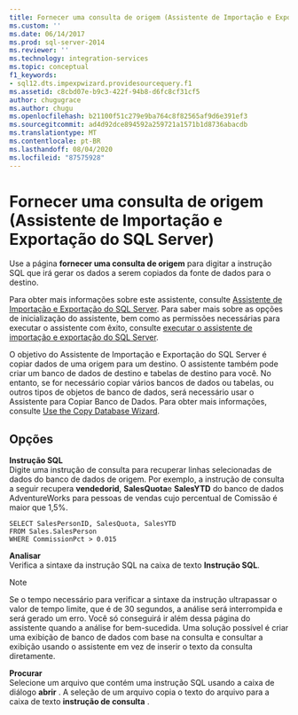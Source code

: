 ```yaml
---
title: Fornecer uma consulta de origem (Assistente de Importação e Exportação do SQL Server) | Microsoft Docs
ms.custom: ''
ms.date: 06/14/2017
ms.prod: sql-server-2014
ms.reviewer: ''
ms.technology: integration-services
ms.topic: conceptual
f1_keywords:
- sql12.dts.impexpwizard.providesourcequery.f1
ms.assetid: c8cbd07e-b9c3-422f-94b8-d6fc8cf31cf5
author: chugugrace
ms.author: chugu
ms.openlocfilehash: b21100f51c279e9ba764c8f82565af9d6e391ef3
ms.sourcegitcommit: ad4d92dce894592a259721a1571b1d8736abacdb
ms.translationtype: MT
ms.contentlocale: pt-BR
ms.lasthandoff: 08/04/2020
ms.locfileid: "87575928"
---
```

# <a name="provide-a-source-query-sql-server-import-and-export-wizard"></a>Fornecer uma consulta de origem (Assistente de Importação e Exportação do SQL Server)
  Use a página **fornecer uma consulta de origem** para digitar a instrução SQL que irá gerar os dados a serem copiados da fonte de dados para o destino.  
  
 Para obter mais informações sobre este assistente, consulte [Assistente de Importação e Exportação do SQL Server](import-and-export-data-with-the-sql-server-import-and-export-wizard.md). Para saber mais sobre as opções de inicialização do assistente, bem como as permissões necessárias para executar o assistente com êxito, consulte [executar o assistente de importação e exportação do SQL Server](start-the-sql-server-import-and-export-wizard.md).  
  
 O objetivo do Assistente de Importação e Exportação do SQL Server é copiar dados de uma origem para um destino. O assistente também pode criar um banco de dados de destino e tabelas de destino para você. No entanto, se for necessário copiar vários bancos de dados ou tabelas, ou outros tipos de objetos de banco de dados, será necessário usar o Assistente para Copiar Banco de Dados. Para obter mais informações, consulte [Use the Copy Database Wizard](../../relational-databases/databases/use-the-copy-database-wizard.md).  
  
## <a name="options"></a>Opções  
 **Instrução SQL**  
 Digite uma instrução de consulta para recuperar linhas selecionadas de dados do banco de dados de origem. Por exemplo, a instrução de consulta a seguir recupera **vendedorid**, **SalesQuota**e **SalesYTD** do banco de dados AdventureWorks para pessoas de vendas cujo percentual de Comissão é maior que 1,5%.  
  
```  
SELECT SalesPersonID, SalesQuota, SalesYTD  
FROM Sales.SalesPerson  
WHERE CommissionPct > 0.015  
```  
  
 **Analisar**  
 Verifica a sintaxe da instrução SQL na caixa de texto **Instrução SQL**.  
  
> [!NOTE]  
>  Se o tempo necessário para verificar a sintaxe da instrução ultrapassar o valor de tempo limite, que é de 30 segundos, a análise será interrompida e será gerado um erro. Você só conseguirá ir além dessa página do assistente quando a análise for bem-sucedida. Uma solução possível é criar uma exibição de banco de dados com base na consulta e consultar a exibição usando o assistente em vez de inserir o texto da consulta diretamente.  
  
 **Procurar**  
 Selecione um arquivo que contém uma instrução SQL usando a caixa de diálogo **abrir** . A seleção de um arquivo copia o texto do arquivo para a caixa de texto **instrução de consulta** .  
  
  
